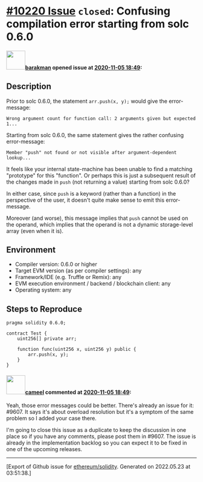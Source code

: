 # [\#10220 Issue](https://github.com/ethereum/solidity/issues/10220) `closed`: Confusing compilation error starting from solc 0.6.0

#### <img src="https://avatars.githubusercontent.com/u/7003246?v=4" width="50">[barakman](https://github.com/barakman) opened issue at [2020-11-05 18:49](https://github.com/ethereum/solidity/issues/10220):

## Description

Prior to solc 0.6.0, the statement `arr.push(x, y);` would give the error-message:
```
Wrong argument count for function call: 2 arguments given but expected 1...
```

Starting from solc 0.6.0, the same statement gives the rather confusing error-message:
```
Member "push" not found or not visible after argument-dependent lookup...
```

It feels like your internal state-machine has been unable to find a matching "prototype" for this "function".
Or perhaps this is just a subsequent result of the changes made in `push` (not returning a value) starting from solc 0.6.0?

In either case, since `push` is a keyword (rather than a function) in the perspective of the user, it doesn't quite make sense to emit this error-message.

Moreover (and worse), this message implies that `push` cannot be used on the operand, which implies that the operand is not a dynamic storage-level array (even when it is).

## Environment

- Compiler version: 0.6.0 or higher
- Target EVM version (as per compiler settings): any
- Framework/IDE (e.g. Truffle or Remix): any
- EVM execution environment / backend / blockchain client: any
- Operating system: any

## Steps to Reproduce

```solidity
pragma solidity 0.6.0;

contract Test {
    uint256[] private arr;

    function func(uint256 x, uint256 y) public {
        arr.push(x, y);
    }
}
```


#### <img src="https://avatars.githubusercontent.com/u/137030?v=4" width="50">[cameel](https://github.com/cameel) commented at [2020-11-05 18:49](https://github.com/ethereum/solidity/issues/10220#issuecomment-723025910):

Yeah, those error messages could be better. There's already an issue for it: #9607. It says it's about overload resolution but it's a symptom of the same problem so I added your case there.

I'm going to close this issue as a duplicate to keep the discussion in one place so if you have any comments, please post them in #9607. The issue is already in the implementation backlog so you can expect it to be fixed in one of the upcoming releases.


-------------------------------------------------------------------------------



[Export of Github issue for [ethereum/solidity](https://github.com/ethereum/solidity). Generated on 2022.05.23 at 03:51:38.]
